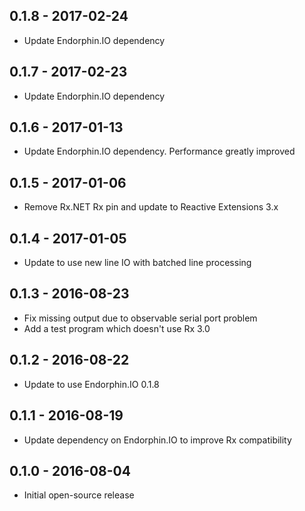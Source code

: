 ## 0.1.8 - 2017-02-24
- Update Endorphin.IO dependency

## 0.1.7 - 2017-02-23
- Update Endorphin.IO dependency

## 0.1.6 - 2017-01-13
- Update Endorphin.IO dependency. Performance greatly improved

## 0.1.5 - 2017-01-06
- Remove Rx.NET Rx  pin and update to Reactive Extensions 3.x

## 0.1.4 - 2017-01-05
- Update to use new line IO with batched line processing

## 0.1.3 - 2016-08-23
- Fix missing output due to observable serial port problem
- Add a test program which doesn't use Rx 3.0

## 0.1.2 - 2016-08-22
- Update to use Endorphin.IO 0.1.8

## 0.1.1 - 2016-08-19
- Update dependency on Endorphin.IO to improve Rx compatibility

## 0.1.0 - 2016-08-04
- Initial open-source release
